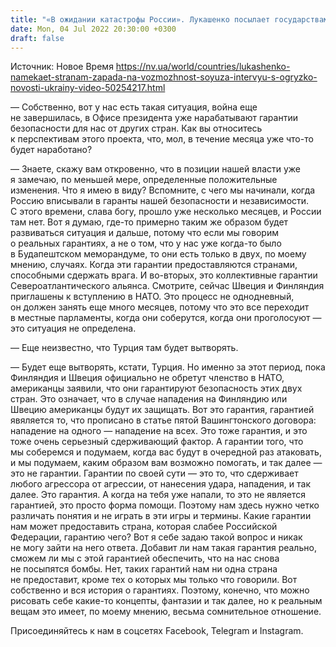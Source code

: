 ```yaml
---
title: "«В ожидании катастрофы России». Лукашенко посылает государствам Запада намеки, что готов забыть о союзе с Москвой — интервью с Огрызко"
date: Mon, 04 Jul 2022 20:30:00 +0300
draft: false
---
```

Источник: Новое Время https://nv.ua/world/countries/lukashenko-namekaet-stranam-zapada-na-vozmozhnost-soyuza-intervyu-s-ogryzko-novosti-ukrainy-video-50254217.html


— Собственно, вот у нас есть такая ситуация, война еще не завершилась, в Офисе президента уже нарабатывают гарантии безопасности для нас от других стран. Как вы относитесь к перспективам этого проекта, что, мол, в течение месяца уже что-то будет наработано?

— Знаете, скажу вам откровенно, что в позиции нашей власти уже я замечаю, по меньшей мере, определенные положительные изменения. Что я имею в виду? Вспомните, с чего мы начинали, когда Россию вписывали в гаранты нашей безопасности и независимости. С этого времени, слава богу, прошло уже несколько месяцев, и России там нет. Вот я думаю, где-то примерно таким же образом будет развиваться ситуация и дальше, потому что если мы говорим о реальных гарантиях, а не о том, что у нас уже когда-то было в Будапештском меморандуме, то они есть только в двух, по моему мнению, случаях. Когда эти гарантии предоставляются странами, способными сдержать врага. И во-вторых, это коллективные гарантии Североатлантического альянса. Смотрите, сейчас Швеция и Финляндия приглашены к вступлению в НАТО. Это процесс не однодневный, он должен занять еще много месяцев, потому что это все переходит в местные парламенты, когда они соберутся, когда они проголосуют — это ситуация не определена.

— Еще неизвестно, что Турция там будет вытворять.

— Будет еще вытворять, кстати, Турция. Но именно за этот период, пока Финляндия и Швеция официально не обретут членство в НАТО, американцы заявили, что они гарантируют безопасность этих двух стран. Это означает, что в случае нападения на Финляндию или Швецию американцы будут их защищать. Вот это гарантия, гарантией явяляется то, что прописано в статье пятой Вашингтонского договора: нападение на одного — нападение на всех. Это тоже гарантия, и это тоже очень серьезный сдерживающий фактор. А гарантии того, что мы соберемся и подумаем, когда вас будут в очередной раз атаковать, и мы подумаем, каким образом вам возможно помогать, и так далее — это не гарантии. Гарантии по своей сути — это то, что сдерживает любого агрессора от агрессии, от нанесения удара, нападения, и так далее. Это гарантия. А когда на тебя уже напали, то это не является гарантией, это просто форма помощи. Поэтому нам здесь нужно четко различать понятия и не играть в эти игры и термины. Какие гарантии нам может предоставить страна, которая слабее Российской Федерации, гарантию чего? Вот я себе задаю такой вопрос и никак не могу зайти на него ответа. Добавит ли нам такая гарантия реально, сможем ли мы с этой гарантией обеспечить, что на нас снова не посыпятся бомбы. Нет, таких гарантий нам ни одна страна не предоставит, кроме тех о которых мы только что говорили. Вот собственно и вся история о гарантиях. Поэтому, конечно, что можно рисовать себе какие-то концепты, фантазии и так далее, но к реальным вещам это имеет, по моему мнению, весьма сомнительное отношение.

Присоединяйтесь к нам в соцсетях Facebook, Telegram и Instagram.
